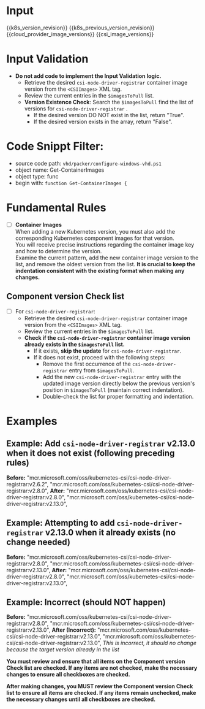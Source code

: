 # Input 
<KubernetesVersion>{{k8s_version_revision}}</KubernetesVersion>
<KubernetesPreviousVersion>{{k8s_previous_version_revision}}</KubernetesPreviousVersion>
<AzureCloudManagerImages>{{cloud_provider_image_versions}}</AzureCloudManagerImages>
<CSIImages>{{csi_image_versions}}</CSIImages>

# Input Validation
- **Do not add code to implement the Input Validation logic.**
  - Retrieve the desired `csi-node-driver-registrar` container image version from the `<CSIImages>` XML tag.
  - Review the current entries in the `$imagesToPull` list.
  - **Version Existence Check**: Search the `$imagesToPull` find the list of versions for `csi-node-driver-registrar` . 
    - If the desired version DO NOT exist in the list, return "True".
    - If the desired version exists in the array, return "False". 
    
# Code Snippt Filter:
  - source code path: `vhd/packer/configure-windows-vhd.ps1`
  - object name: Get-ContainerImages
  - object type: func
  - begin with: `function Get-ContainerImages {`

# Fundamental Rules

- [ ] **Container Images**  
      When adding a new Kubernetes version, you must also add the corresponding Kubernetes component images for that version.  
      You will receive precise instructions regarding the container image key and how to determine the version.  
      Examine the current pattern, add the new container image version to the list, and remove the oldest version from the list.
      **It is crucial to keep the indentation consistent with the existing format when making any changes.**

## Component version Check list

- [ ] For `csi-node-driver-registrar`:
	- Retrieve the desired  `csi-node-driver-registrar` container image version from the `<CSIImages>` XML tag.
	- Review the current entries in the `$imagesToPull` list.
	- **Check if the `csi-node-driver-registrar` container image version already exists in the `$imagesToPull` list.**
		- If it exists, **skip the update** for `csi-node-driver-registrar`.
		- If it does not exist, proceed with the following steps:
			- Remove the first occurrence of the `csi-node-driver-registrar` entry from `$imagesToPull`.
			- Add the new `csi-node-driver-registrar` entry with the updated image version directly below the previous version's position in `$imagesToPull` (maintain correct indentation).
			- Double-check the list for proper formatting and indentation.

# Examples
## **Example: Add `csi-node-driver-registrar` v2.13.0 when it does not exist (following preceding rules)**

**Before:**
        "mcr.microsoft.com/oss/kubernetes-csi/csi-node-driver-registrar:v2.6.2",
        "mcr.microsoft.com/oss/kubernetes-csi/csi-node-driver-registrar:v2.8.0",
**After:**
        "mcr.microsoft.com/oss/kubernetes-csi/csi-node-driver-registrar:v2.8.0",
        "mcr.microsoft.com/oss/kubernetes-csi/csi-node-driver-registrar:v2.13.0",

## **Example: Attempting to add `csi-node-driver-registrar` v2.13.0 when it already exists (no change needed)**

**Before:**
        "mcr.microsoft.com/oss/kubernetes-csi/csi-node-driver-registrar:v2.8.0",
        "mcr.microsoft.com/oss/kubernetes-csi/csi-node-driver-registrar:v2.13.0",
**After:**
        "mcr.microsoft.com/oss/kubernetes-csi/csi-node-driver-registrar:v2.8.0",
        "mcr.microsoft.com/oss/kubernetes-csi/csi-node-driver-registrar:v2.13.0",

## **Example: Incorrect (should NOT happen)**

**Before:**
        "mcr.microsoft.com/oss/kubernetes-csi/csi-node-driver-registrar:v2.8.0",
        "mcr.microsoft.com/oss/kubernetes-csi/csi-node-driver-registrar:v2.13.0",
**After (Incorrect):**
        "mcr.microsoft.com/oss/kubernetes-csi/csi-node-driver-registrar:v2.13.0",
        "mcr.microsoft.com/oss/kubernetes-csi/csi-node-driver-registrar:v2.13.0",
*This is incorrect, it should no change because the target version already in the list*

**You must review and ensure that all items on the **Component version Check list** are checked. If any items are not checked, make the necessary changes to ensure all checkboxes are checked.**


**After making changes, you MUST review the **Component version Check list** to ensure all items are checked. If any items remain unchecked, make the necessary changes until all checkboxes are checked.**

